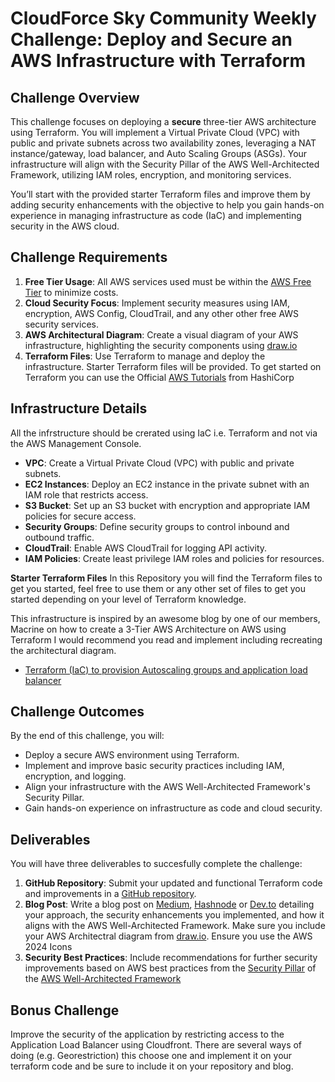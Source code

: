 # **CloudForce Sky Community Weekly Challenge: Deploy and Secure an AWS Infrastructure with Terraform**

## **Challenge Overview**  
This challenge focuses on deploying a **secure** three-tier AWS architecture using Terraform. You will implement a Virtual Private Cloud (VPC) with public and private subnets across two availability zones, leveraging a NAT instance/gateway, load balancer, and Auto Scaling Groups (ASGs). Your infrastructure will align with the Security Pillar of the AWS Well-Architected Framework, utilizing IAM roles, encryption, and monitoring services.

You’ll start with the provided starter Terraform files and improve them by adding security enhancements with the objective to help you gain hands-on experience in managing infrastructure as code (IaC) and implementing security in the AWS cloud.

## **Challenge Requirements**
1. **Free Tier Usage**: All AWS services used must be within the [AWS Free Tier](https://aws.amazon.com/free/) to minimize costs.
2. **Cloud Security Focus**: Implement security measures using IAM, encryption, AWS Config, CloudTrail, and any other other free AWS security services.
3. **AWS Architectural Diagram**: Create a visual diagram of your AWS infrastructure, highlighting the security components using [draw.io](https://draw.io)
4. **Terraform Files**: Use Terraform to manage and deploy the infrastructure. Starter Terraform files will be provided. To get started on Terraform you can use the Official [AWS Tutorials](https://developer.hashicorp.com/terraform/tutorials/aws-get-started) from HashiCorp

## **Infrastructure Details**
All the infrstructure should be crerated using IaC i.e. Terraform and not via the AWS Management Console. 
- **VPC**: Create a Virtual Private Cloud (VPC) with public and private subnets.
- **EC2 Instances**: Deploy an EC2 instance in the private subnet with an IAM role that restricts access.
- **S3 Bucket**: Set up an S3 bucket with encryption and appropriate IAM policies for secure access.
- **Security Groups**: Define security groups to control inbound and outbound traffic.
- **CloudTrail**: Enable AWS CloudTrail for logging API activity.
- **IAM Policies**: Create least privilege IAM roles and policies for resources.

**Starter Terraform Files**
In this Repository you will find the Terraform files to get you started, feel free to use them or any other set of files to get you started depending on your level of Terraform knowledge. 

This infrastructure is inspired by an awesome blog by one of our members, Macrine on how to create a 3-Tier AWS Architecture on AWS using Terraform I would recommend you read and implement including recreating the architectural diagram.

- [Terraform (IaC) to provision Autoscaling groups and application load balancer](https://medium.com/@marcrinemm/terraform-iac-to-provision-autoscaling-groups-and-application-load-balancer-7c1a51c7b070) 



## **Challenge Outcomes**
By the end of this challenge, you will:
- Deploy a secure AWS environment using Terraform.
- Implement and improve basic security practices including IAM, encryption, and logging.
- Align your infrastructure with the AWS Well-Architected Framework's Security Pillar.
- Gain hands-on experience on infrastructure as code and cloud security.

## **Deliverables**
You will have three deliverables to succesfully complete the challenge:
1. **GitHub Repository**: Submit your updated and functional Terraform code and improvements in a [GitHub repository](https://github.com/).
2. **Blog Post**: Write a blog post on [Medium](https://medium.com), [Hashnode](https://hashnode.com/) or [Dev.to](https://dev.to/) detailing your approach, the security enhancements you implemented, and how it aligns with the AWS Well-Architected Framework. Make sure you include your AWS Architectral diagram from [draw.io](https://draw.io). Ensure you use the AWS 2024 Icons 
3. **Security Best Practices**: Include recommendations for further security improvements based on AWS best practices from the [Security Pillar](https://docs.aws.amazon.com/wellarchitected/latest/security-pillar/welcome.html?did=wp_card&trk=wp_card) of the [AWS Well-Architected Framework](https://aws.amazon.com/architecture/well-architected/)


## **Bonus Challenge**
Improve the security of the application by restricting access to the Application Load Balancer using Cloudfront. There are several ways of doing (e.g. Georestriction) this choose one and implement it on your terraform code and be sure to include it on your repository and blog. 
